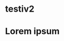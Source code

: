 # testiv2
<html>
<head>
    <title> Heidin sivut</title>   
</head>

<body>

<h1> Lorem ipsum </h1>

</html> 
